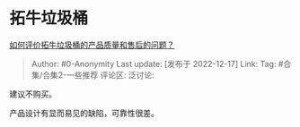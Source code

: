 # 拓牛垃圾桶
[如何评价拓牛垃圾桶的产品质量和售后的问题？](https://www.zhihu.com/question/449895283/answer/2805171676)

> Author: #0-Anonymity
> Last update: [发布于 2022-12-17]
> Link:
> Tag: #合集/合集2-一些推荐
> 评论区:
> 泛讨论:

建议不购买。

产品设计有显而易见的缺陷，可靠性很差。
